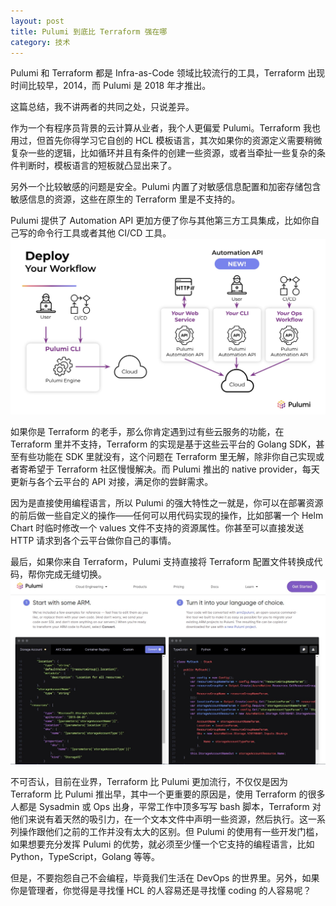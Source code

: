 ```yaml
---
layout: post
title: Pulumi 到底比 Terraform 强在哪
category: 技术
---
```


Pulumi 和 Terraform 都是 Infra-as-Code 领域比较流行的工具，Terraform 出现时间比较早，2014，而 Pulumi 是 2018 年才推出。

这篇总结，我不讲两者的共同之处，只说差异。

作为一个有程序员背景的云计算从业者，我个人更偏爱 Pulumi。Terraform 我也用过，但首先你得学习它自创的 HCL 模板语言，其次如果你的资源定义需要稍微复杂一些的逻辑，比如循环并且有条件的创建一些资源，或者当牵扯一些复杂的条件判断时，模板语言的短板就凸显出来了。

另外一个比较敏感的问题是安全。Pulumi 内置了对敏感信息配置和加密存储包含敏感信息的资源，这些在原生的 Terraform 里是不支持的。

Pulumi 提供了 Automation API 更加方便了你与其他第三方工具集成，比如你自己写的命令行工具或者其他 CI/CD 工具。
![](/images/2022-07-14-pulumi-vs-terraform/pulumi02.jpeg)

如果你是 Terraform 的老手，那么你肯定遇到过有些云服务的功能，在 Terraform 里并不支持，Terraform 的实现是基于这些云平台的 Golang SDK，甚至有些功能在 SDK 里就没有，这个问题在 Terraform 里无解，除非你自己实现或者寄希望于 Terraform 社区慢慢解决。而 Pulumi 推出的 native provider，每天更新与各个云平台的 API 对接，满足你的尝鲜需求。

因为是直接使用编程语言，所以 Pulumi 的强大特性之一就是，你可以在部署资源的前后做一些自定义的操作——任何可以用代码实现的操作，比如部署一个 Helm Chart 时临时修改一个 values 文件不支持的资源属性。你甚至可以直接发送 HTTP 请求到各个云平台做你自己的事情。

最后，如果你来自 Terraform，Pulumi 支持直接将 Terraform 配置文件转换成代码，帮你完成无缝切换。
![](/images/2022-07-14-pulumi-vs-terraform/pulumi01.jpeg)

不可否认，目前在业界，Terraform 比 Pulumi 更加流行，不仅仅是因为 Terraform 比 Pulumi 推出早，其中一个更重要的原因是，使用 Terraform 的很多人都是 Sysadmin 或 Ops 出身，平常工作中顶多写写 bash 脚本，Terraform 对他们来说有着天然的吸引力，在一个文本文件中声明一些资源，然后执行。这一系列操作跟他们之前的工作并没有太大的区别。但 Pulumi 的使用有一些开发门槛，如果想要充分发挥 Pulumi 的优势，就必须至少懂一个它支持的编程语言，比如 Python，TypeScript，Golang 等等。

但是，不要抱怨自己不会编程，毕竟我们生活在 DevOps 的世界里。另外，如果你是管理者，你觉得是寻找懂 HCL 的人容易还是寻找懂 coding 的人容易呢？
